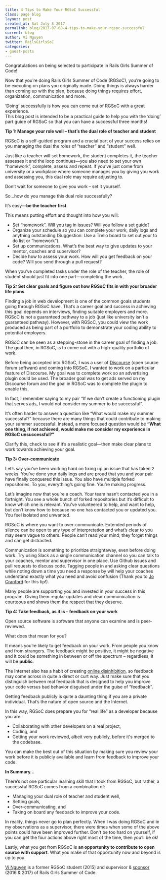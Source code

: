 ```yaml
---
title: 4 Tips to Make Your RGSoC Successful
class: page blog
layout: post
created_at: Sat July 8 2017
permalink: blog/2017-07-08-4-tips-to-make-your-rgsoc-successful
current: blog
author: Vi Nguyen
twitter: RailsGirlsSoC
categories:
- guest-posts
---
```


Congratulations on being selected to participate in Rails Girls Summer of Code!

Now that you’re doing Rails Girls Summer of Code (RGSoC), you’re going to be executing on plans you originally made.  Doing things is always harder than coming up with the plan, because doing things requires effort, organization, communication and more. 

‘Doing’ successfully is how you can come out of RGSoC with a great experience.  
This blog post is intended to be a practical guide to help you with the ‘doing’ part guide of RGSoC so that you can have a successful three months!


**Tip 1: Manage your role well – that’s the dual role of teacher and student**

RGSoC is a self-guided program and a crucial part of your success relies on you managing the dual the roles of “teacher” and “student” well.  

Just like a teacher will set homework, the student completes it, the teacher assesses it and the loop continues—you also need to set your own “homework”, complete, assess and repeat.  If you’ve just come from university or a workplace where someone manages you by giving you work and assessing you, this dual role may require adjusting to.  

Don’t wait for someone to give you work – set it yourself.

So...how do you manage this dual role successfully?  

It’s easy—**be the teacher first**.  

This means putting effort and thought into how you will:
* Set “homework”.  Will you tag in issues? Will you follow a set guide? 
* Organize your schedule so you can complete your work, daily logs and anything outstanding (Suggestion: Use a Trello board to set out your to do list or “homework”).
* Set up communications.  What’s the best way to give updates to your mentor, coaches and supervisor?
* Decide how to assess your work.  How will you get feedback on your code?  Will you send through a pull request?

When you’ve completed tasks under the role of the teacher, the role of student should just fit into one part—completing the work.


**Tip 2: Set clear goals and figure out how RGSoC fits in with your broader life plans**

Finding a job in web development is one of the common goals students going through RGSoC have.  That’s a career goal and success in achieving this goal depends on interviews, finding suitable employers and more.  RGSoC is not a guaranteed pathway to a job (just like university isn’t a guaranteed pathway). However, with RGSoC, you could view the work produced as being part of a portfolio to demonstrate your coding ability to potential employers.   

RGSoC can be seen as a stepping-stone in the career goal of finding a job. The goal then, in RGSoC, is to come out with a high-quality portfolio of work.

Before being accepted into RGSoC, I was a user of [Discourse]( https://www.discourse.org/) (open source forum software) and coming into RGSoC, I wanted to work on a particular feature of Discourse.  My goal was to complete work so an advertising plugin could be used.  The broader goal was to get ads served on my Discourse forum and the goal in RGSoC was to complete the plugin to enable this.  

In fact, I remember saying to my pair “If we don’t create a functioning plugin that serves ads, I would not consider my summer to be successful”.

It’s often harder to answer a question like “What would make my summer successful?” because there are many things that could contribute to making your summer successful.  Instead, a more focused question would be **“What one thing, if not achieved, would make me consider my experience in RGSoC unsuccessful?”** 

Clarify this, check to see if it’s a realistic goal—then make clear plans to work towards achieving your goal.


**Tip 3: Over-communicate**

Let’s say you’ve been working hard on fixing up an issue that has taken 2 weeks.  You’ve done your daily logs and are proud that you and your pair have finally conquered this issue.  You also have multiple forked repositories.  To you, everything’s going fine.  You’re making progress.

Let’s imagine now that you’re a coach.  Your team hasn’t contacted you in a fortnight.  You see a whole bunch of forked repositories but it’s difficult to know which one is relevant.  You’ve volunteered to help, and want to help, but don’t know how to because no one has contacted you or updated you.  You feel isolated and unwanted. 

RGSoC is where you want to over-communicate.  Extended periods of silence can be open to any type of interpretation and what’s clear to you may seem vague to others.  People can’t read your mind; they forget things and can get distracted. 

Communication is something to prioritize straightaway, even before doing work.  Try using Slack as a single communication channel so you can talk to your coaches, mentor and supervisor in one place.  Use Github issues and pull requests to discuss code.  Tagging people in and asking clear questions while noting down a time you need a response by will help your coaches understand exactly what you need and avoid confusion (Thank you to [Jo Cranford](https://twitter.com/jocranford?lang=en) for this tip!).

Many people are supporting you and invested in your success in this program.    Giving them regular updates and clear communication is courteous and shows them the respect that they deserve.


**Tip 4: Take feedback, as it is – feedback on your work**

Open source software is software that anyone can examine and is peer-reviewed.

What does that mean for you?

It means you’re likely to get feedback on your work.  From people you know and from strangers.  The feedback might be positive, it might be negative and it could be something in between or off the spectrum – regardless, it will be **public**.  

The Internet also has a habit of creating [online disinhibition](https://en.wikipedia.org/wiki/Online_disinhibition_effect), so feedback may come across in quite a direct or curt way.  Just make sure that you distinguish between real feedback that is designed to help you improve your code versus bad behavior disguised under the guise of “feedback”. 

Getting feedback publicly is quite a daunting thing if you are a private individual. That’s the nature of open source and the Internet.

In this way, RGSoC does prepare you for “real life” as a developer because you are:

* Collaborating with other developers on a real project,
* Coding, and
* Getting your work reviewed, albeit very publicly, before it's merged to the codebase. 

You can make the best out of this situation by making sure you review your work before it is publicly available and learn from feedback to improve your code. 


**In Summary…**

There’s not one particular learning skill that I took from RGSoC, but rather, a successful RGSoC comes from a combination of:

* Managing your dual role of teacher and student well,
* Setting goals,
* Over-communicating, and
* Taking on board any feedback to improve your code.

In reality, things never go to plan perfectly. When I was doing RGSoC and in my observations as a supervisor, there were times when some of the above points could have been improved further. Don't be too hard on yourself, if you can get the four actions above right most of the time, then you’ll be ok!

Lastly, what you get from RGSoC is **an opportunity to contribute to open source with support**.  What you make of that opportunity now and beyond is up to you. 

[Vi Nguyen](https://github.com/ladydanger) is a former RGSoC student (2015) and supervisor & [sponsor](https://www.examsuccess.com.au/) (2016 & 2017) of Rails Girls Summer of Code.
